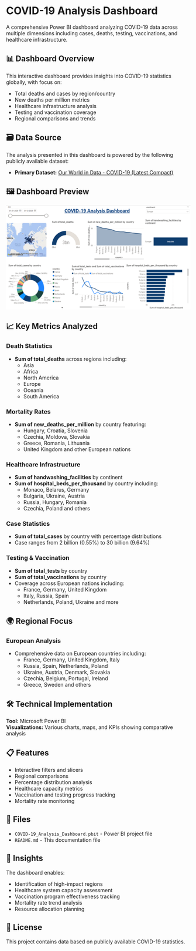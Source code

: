 # COVID-19 Analysis Dashboard

A comprehensive Power BI dashboard analyzing COVID-19 data across multiple dimensions including cases, deaths, testing, vaccinations, and healthcare infrastructure.

## 📊 Dashboard Overview

This interactive dashboard provides insights into COVID-19 statistics globally, with focus on:
- Total deaths and cases by region/country
- New deaths per million metrics
- Healthcare infrastructure analysis
- Testing and vaccination coverage
- Regional comparisons and trends

## 🗃️ Data Source

The analysis presented in this dashboard is powered by the following publicly available dataset:
- **Primary Dataset:** [Our World in Data - COVID-19 (Latest Compact)](https://catalog.ourworldindata.org/garden/covid/latest/compact/compact.csv)


## 🖼️ Dashboard Preview

![COVID-19 Power BI Dashboard Analysis](Image.png)

## 📈 Key Metrics Analyzed

### Death Statistics
- **Sum of total_deaths** across regions including:
  - Asia
  - Africa
  - North America
  - Europe
  - Oceania
  - South America

### Mortality Rates
- **Sum of new_deaths_per_million** by country featuring:
  - Hungary, Croatia, Slovenia
  - Czechia, Moldova, Slovakia
  - Greece, Romania, Lithuania
  - United Kingdom and other European nations

### Healthcare Infrastructure
- **Sum of handwashing_facilities** by continent
- **Sum of hospital_beds_per_thousand** by country including:
  - Monaco, Belarus, Germany
  - Bulgaria, Ukraine, Austria
  - Russia, Hungary, Romania
  - Czechia, Poland and others

### Case Statistics
- **Sum of total_cases** by country with percentage distributions
- Case ranges from 2 billion (0.55%) to 30 billion (9.64%)

### Testing & Vaccination
- **Sum of total_tests** by country
- **Sum of total_vaccinations** by country
- Coverage across European nations including:
  - France, Germany, United Kingdom
  - Italy, Russia, Spain
  - Netherlands, Poland, Ukraine and more

## 🌍 Regional Focus

### European Analysis
- Comprehensive data on European countries including:
  - France, Germany, United Kingdom, Italy
  - Russia, Spain, Netherlands, Poland
  - Ukraine, Austria, Denmark, Slovakia
  - Czechia, Belgium, Portugal, Ireland
  - Greece, Sweden and others

## 🛠️ Technical Implementation

**Tool:** Microsoft Power BI   
**Visualizations:** Various charts, maps, and KPIs showing comparative analysis

## 📋 Features

- Interactive filters and slicers
- Regional comparisons
- Percentage distribution analysis
- Healthcare capacity metrics
- Vaccination and testing progress tracking
- Mortality rate monitoring

## 📁 Files

- `COVID-19_Analysis_Dashboard.pbit` - Power BI project file
- `README.md` - This documentation file

## 🔮 Insights

The dashboard enables:
- Identification of high-impact regions
- Healthcare system capacity assessment
- Vaccination program effectiveness tracking
- Mortality rate trend analysis
- Resource allocation planning


## 📄 License

This project contains data based on publicly available COVID-19 statistics.
